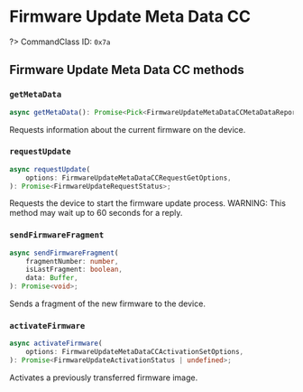 # Firmware Update Meta Data CC

?> CommandClass ID: `0x7a`

## Firmware Update Meta Data CC methods

### `getMetaData`

```ts
async getMetaData(): Promise<Pick<FirmwareUpdateMetaDataCCMetaDataReport, "manufacturerId" | "firmwareId" | "checksum" | "firmwareUpgradable" | "maxFragmentSize" | "additionalFirmwareIDs" | "hardwareVersion" | "continuesToFunction" | "supportsActivation"> | undefined>;
```

Requests information about the current firmware on the device.

### `requestUpdate`

```ts
async requestUpdate(
	options: FirmwareUpdateMetaDataCCRequestGetOptions,
): Promise<FirmwareUpdateRequestStatus>;
```

Requests the device to start the firmware update process.
WARNING: This method may wait up to 60 seconds for a reply.

### `sendFirmwareFragment`

```ts
async sendFirmwareFragment(
	fragmentNumber: number,
	isLastFragment: boolean,
	data: Buffer,
): Promise<void>;
```

Sends a fragment of the new firmware to the device.

### `activateFirmware`

```ts
async activateFirmware(
	options: FirmwareUpdateMetaDataCCActivationSetOptions,
): Promise<FirmwareUpdateActivationStatus | undefined>;
```

Activates a previously transferred firmware image.
